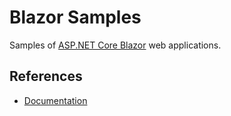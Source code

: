 # Blazor Samples

Samples of [ASP.NET Core Blazor](https://dotnet.microsoft.com/apps/aspnet/web-apps/blazor) web applications.

## References

- [Documentation](https://docs.microsoft.com/en-us/aspnet/core/blazor/)
